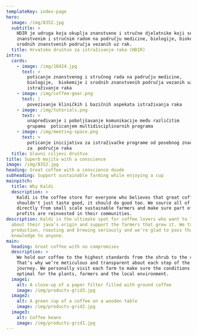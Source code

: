 ```yaml
---
templateKey: index-page
hero:
  image: /img/8352.jpg
  subtitle: >
    HDIR je udruga koja okuplja znanstvene i stručne djelatnike koji se bave
    znanstvenim i stručnim radom na području medicine, biologije, biokemije i
    srodnih znanstvenih područja vezanih uz rak.
  title: Hrvatsko društvo za istraživanje raka (HDIR)
intro:
  cards:
    - image: /img/18424.jpg
      text: >
        poticanje znanstvenog i stručnog rada na području medicine,
        biologije,  biokemije i srodnih znanstvenih područja vezanih uz
        istraživanje raka
    - image: /img/coffee-gear.png
      text: |
        povezivanje kliničkih i bazičnih aspekata istraživanja raka
    - image: /img/tutorials.png
      text: >
        unapređivanje i poboljšavanje komunikacije među različitim
        grupama  poticanjem multidisciplinarnih programa
    - image: /img/meeting-space.png
      text: >
        poticanje inicijativa za istraživačke programe od posebnog značaja
        za  područje raka
  title: Glavni ciljevi društva
title: Superb mojito with a conscience
image: /img/8352.jpg
heading: Great coffee with a conscience duude
subheading: Support sustainable farming while enjoying a cup
mainpitch:
  title: Why Kaldi
  description: >
    Kaldi is the coffee store for everyone who believes that great coffee
    shouldn't just taste good, it should do good too. We source all of our beans
    directly from small scale sustainable farmers and make sure part of the
    profits are reinvested in their communities.
description: Kaldi is the ultimate spot for coffee lovers who want to learn
  about their java’s origin and support the farmers that grew it. We take coffee
  production, roasting and brewing seriously and we’re glad to pass that
  knowledge to anyone.
main:
  heading: Great coffee with no compromises
  description: >
    We hold our coffee to the highest standards from the shrub to the cup.
    That’s why we’re meticulous and transparent about each step of the coffee’s
    journey. We personally visit each farm to make sure the conditions are
    optimal for the plants, farmers and the local environment.
  image1:
    alt: A close-up of a paper filter filled with ground coffee
    image: /img/products-grid3.jpg
  image2:
    alt: A green cup of a coffee on a wooden table
    image: /img/products-grid2.jpg
  image3:
    alt: Coffee beans
    image: /img/products-grid1.jpg
---
```

